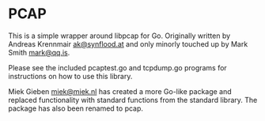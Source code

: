 # PCAP

This is a simple wrapper around libpcap for Go.  Originally written by Andreas
Krennmair <ak@synflood.at> and only minorly touched up by Mark Smith <mark@qq.is>.

Please see the included pcaptest.go and tcpdump.go programs for instructions on
how to use this library.

Miek Gieben <miek@miek.nl> has created a more Go-like package and replaced functionality
with standard functions from the standard library. The package has also been renamed to
pcap.
